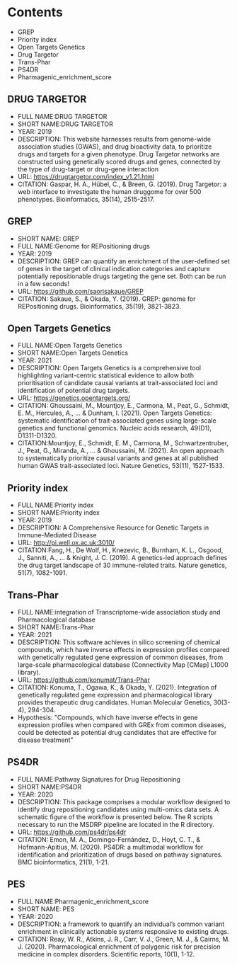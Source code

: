 # Contents
- GREP
- Priority index
- Open Targets Genetics
- Drug Targetor
- Trans-Phar
- PS4DR
- Pharmagenic_enrichment_score

## DRUG TARGETOR
- FULL NAME:DRUG TARGETOR
- SHORT NAME:DRUG TARGETOR
- YEAR: 2019
- DESCRIPTION: This website harnesses results from genome-wide association studies (GWAS), and drug bioactivity data, to prioritize drugs and targets for a given phenotype. Drug Targetor networks are constructed using genetically scored drugs and genes, connected by the type of drug-target or drug-gene interaction
- URL: https://drugtargetor.com/index_v1.21.html
- CITATION:  Gaspar, H. A., Hübel, C., & Breen, G. (2019). Drug Targetor: a web interface to investigate the human druggome for over 500 phenotypes. Bioinformatics, 35(14), 2515-2517.

## GREP
- SHORT NAME: GREP
- FULL NAME:Genome for REPositioning drugs
- YEAR: 2019
- DESCRIPTION: GREP can quantify an enrichment of the user-defined set of genes in the target of clinical indication categories and capture potentially repositionable drugs targeting the gene set. Both can be run in a few seconds!
- URL: https://github.com/saorisakaue/GREP
- CITATION: Sakaue, S., & Okada, Y. (2019). GREP: genome for REPositioning drugs. Bioinformatics, 35(19), 3821-3823.

## Open Targets Genetics
- FULL NAME:Open Targets Genetics
- SHORT NAME:Open Targets Genetics
- YEAR: 2021
- DESCRIPTION: Open Targets Genetics is a comprehensive tool highlighting variant-centric statistical evidence to allow both prioritisation of candidate causal variants at trait-associated loci and identification of potential drug targets.
- URL: https://genetics.opentargets.org/
- CITATION: Ghoussaini, M., Mountjoy, E., Carmona, M., Peat, G., Schmidt, E. M., Hercules, A., ... & Dunham, I. (2021). Open Targets Genetics: systematic identification of trait-associated genes using large-scale genetics and functional genomics. Nucleic acids research, 49(D1), D1311-D1320.
- CITATION:Mountjoy, E., Schmidt, E. M., Carmona, M., Schwartzentruber, J., Peat, G., Miranda, A., ... & Ghoussaini, M. (2021). An open approach to systematically prioritize causal variants and genes at all published human GWAS trait-associated loci. Nature Genetics, 53(11), 1527-1533.

## Priority index
- FULL NAME:Priority index
- SHORT NAME:Priority index
- YEAR: 2019
- DESCRIPTION: A Comprehensive Resource for Genetic Targets in Immune-Mediated Disease
- URL: http://pi.well.ox.ac.uk:3010/
- CITATION:Fang, H., De Wolf, H., Knezevic, B., Burnham, K. L., Osgood, J., Sanniti, A., ... & Knight, J. C. (2019). A genetics-led approach defines the drug target landscape of 30 immune-related traits. Nature genetics, 51(7), 1082-1091.

## Trans-Phar
- FULL NAME:integration of Transcriptome-wide association study and Pharmacological database
- SHORT NAME:Trans-Phar 
- YEAR: 2021
- DESCRIPTION: This software achieves in silico screening of chemical compounds, which have inverse effects in expression profiles compared with genetically regulated gene expression of common diseases, from large-scale pharmacological database (Connectivity Map [CMap] L1000 library).
- URL: https://github.com/konumat/Trans-Phar
- CITATION: Konuma, T., Ogawa, K., & Okada, Y. (2021). Integration of genetically regulated gene expression and pharmacological library provides therapeutic drug candidates. Human Molecular Genetics, 30(3-4), 294-304.
- Hypothesis: "Compounds, which have inverse effects in gene expression profiles when compared with GREx from common diseases, could be detected as potential drug candidates that are effective for disease treatment"

## PS4DR
- FULL NAME:Pathway Signatures for Drug Repositioning
- SHORT NAME:PS4DR
- YEAR: 2020
- DESCRIPTION: This package comprises a modular workflow designed to identify drug repositioning candidates using multi-omics data sets. A schematic figure of the workflow is presented below. The R scripts necessary to run the MSDRP pipeline are located in the R directory.
- URL: https://github.com/ps4dr/ps4dr
- CITATION: Emon, M. A., Domingo-Fernández, D., Hoyt, C. T., & Hofmann-Apitius, M. (2020). PS4DR: a multimodal workflow for identification and prioritization of drugs based on pathway signatures. BMC bioinformatics, 21(1), 1-21.


## PES
- FULL NAME:Pharmagenic_enrichment_score
- SHORT NAME: PES
- YEAR: 2020
- DESCRIPTION: a framework to quantify an individual’s common variant enrichment in clinically actionable systems responsive to existing drugs.
- CITATION: Reay, W. R., Atkins, J. R., Carr, V. J., Green, M. J., & Cairns, M. J. (2020). Pharmacological enrichment of polygenic risk for precision medicine in complex disorders. Scientific reports, 10(1), 1-12.
